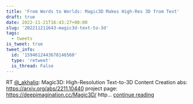 ```yaml
---
title: 'From Words to Worlds: Magic3D Makes High-Res 3D from Text'
draft: true
date: 2022-11-21T16:43:27+00:00
slug: '202211211643-magic3d-text-to-3d'
tags:
  - tweets
is_tweet: true
tweet_info:
  id: '1594612443678146560'
  type: 'retweet'
  is_thread: False
---
```




RT [@_akhaliq](https://x.com/_akhaliq): Magic3D: High-Resolution Text-to-3D Content Creation
abs: <https://arxiv.org/abs/2211.10440> 
project page: <https://deepimagination.cc/Magic3D/> http… [continue reading](https://x.com/sytelus/status/1594612443678146560)
